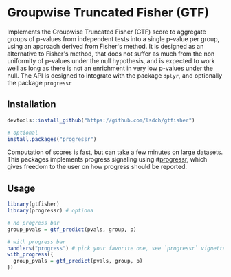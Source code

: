 # Groupwise Truncated Fisher (GTF)

Implements the Groupwise Truncated Fisher (GTF) score to aggregate
groups of p-values from independent tests into a single p-value per group, using an approach derived from Fisher's method.
It is designed as an alternative to Fisher's method, that does not suffer as much
from the non uniformity of p-values under the null hypothesis, 
and is expected to work well as long as there is not an enrichment in very low p-values under the null.
The API is designed to integrate with the package `dplyr`, and optionally the package `progressr`

## Installation

```R
devtools::install_github("https://github.com/lsdch/gtfisher")

# optional 
install.packages("progressr")
```
Computation of scores is fast, but can take a few minutes on large datasets. 
This packages implements progress signaling using #[progressr](https://github.com/HenrikBengtsson/progressr), 
which gives freedom to the user on how progress should be reported. 


## Usage 

```R
library(gtfisher)
library(progressr) # optiona

# no progress bar
group_pvals = gtf_predict(pvals, group, p)

# with progress bar
handlers("progress") # pick your favorite one, see `progressr` vignette
with_progress({
  group_pvals = gtf_predict(pvals, group, p)
})
```
